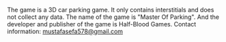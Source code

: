 The game is a 3D car parking game. It only contains interstitials and does not collect any data. The name of the game is "Master Of Parking". And the developer and publisher of the game is Half-Blood Games. Contact information: mustafasefa578@gmail.com
